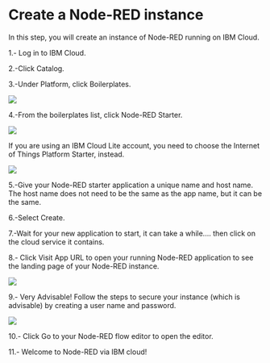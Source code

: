 # Create a Node-RED instance

In this step, you will create an instance of Node-RED running on IBM Cloud.

1.- Log in to IBM Cloud.

2.-Click Catalog.

3.-Under Platform, click Boilerplates. 

<img src="https://image.ibb.co/m71bOo/boilerplates.jpg">

4.-From the boilerplates list, click Node-RED Starter. 

<img src="https://image.ibb.co/mwMFG8/noderedstarter.jpg">

If you are using an IBM Cloud Lite account, you need to choose the Internet of Things Platform Starter, instead.

<img src="https://image.ibb.co/g6WROo/iotstarter.jpg">


5.-Give your Node-RED starter application a unique name and host name. The host name does not need to be the same as the app name, but it can be the same. 


6.-Select Create. 


7.-Wait for your new application to start, it can take a while.... then click on the cloud service it contains.

8.- Click Visit App URL to open your running Node-RED application to see the landing page of your Node-RED instance. 

<img src="https://preview.ibb.co/ekq9b8/aggrofox1.png">

9.- Very Advisable! Follow the steps to secure your instance (which is advisable) by creating a user name and password. 

<img src="https://preview.ibb.co/eZysUT/securityyy.png">

10.- Click Go to your Node-RED flow editor to open the editor. 

11.- Welcome to Node-RED via IBM cloud!
